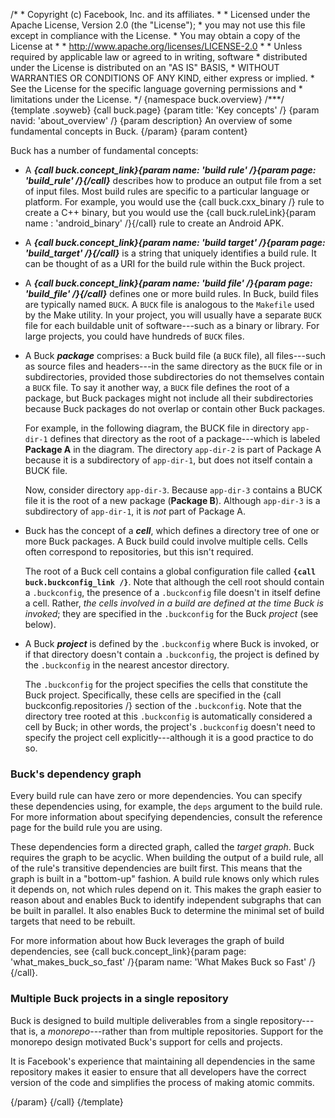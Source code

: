/\* \* Copyright (c) Facebook, Inc. and its affiliates. \* \* Licensed
under the Apache License, Version 2.0 (the \"License\"); \* you may not
use this file except in compliance with the License. \* You may obtain a
copy of the License at \* \* http://www.apache.org/licenses/LICENSE-2.0
\* \* Unless required by applicable law or agreed to in writing,
software \* distributed under the License is distributed on an \"AS IS\"
BASIS, \* WITHOUT WARRANTIES OR CONDITIONS OF ANY KIND, either express
or implied. \* See the License for the specific language governing
permissions and \* limitations under the License. \*/ {namespace
buck.overview} /\*\*\*/ {template .soyweb} {call buck.page} {param
title: \'Key concepts\' /} {param navid: \'about_overview\' /} {param
description} An overview of some fundamental concepts in Buck. {/param}
{param content}

Buck has a number of fundamental concepts:

-   A ***{call buck.concept_link}{param name: \'build rule\' /}{param
    page: \'build_rule\' /}{/call}*** describes how to produce an output
    file from a set of input files. Most build rules are specific to a
    particular language or platform. For example, you would use the
    {call buck.cxx_binary /} rule to create a C++ binary, but you would
    use the {call buck.ruleLink}{param name : \'android_binary\'
    /}{/call} rule to create an Android APK.

-   A ***{call buck.concept_link}{param name: \'build target\' /}{param
    page: \'build_target\' /}{/call}*** is a string that uniquely
    identifies a build rule. It can be thought of as a URI for the build
    rule within the Buck project.

-   A ***{call buck.concept_link}{param name: \'build file\' /}{param
    page: \'build_file\' /}{/call}*** defines one or more build rules.
    In Buck, build files are typically named `BUCK`. A `BUCK` file is
    analogous to the `Makefile` used by the Make utility. In your
    project, you will usually have a separate `BUCK` file for each
    buildable unit of software---such as a binary or library. For large
    projects, you could have hundreds of `BUCK` files.

-   A Buck ***package*** comprises: a Buck build file (a `BUCK` file),
    all files---such as source files and headers---in the same directory
    as the `BUCK` file or in subdirectories, provided those
    subdirectories do not themselves contain a `BUCK` file. To say it
    another way, a `BUCK` file defines the root of a package, but Buck
    packages might not include all their subdirectories because Buck
    packages do not overlap or contain other Buck packages.

    For example, in the following diagram, the BUCK file in directory
    `app-dir-1` defines that directory as the root of a package---which
    is labeled **Package A** in the diagram. The directory `app-dir-2`
    is part of Package A because it is a subdirectory of `app-dir-1`,
    but does not itself contain a BUCK file.

    Now, consider directory `app-dir-3`. Because `app-dir-3` contains a
    BUCK file it is the root of a new package (**Package B**). Although
    `app-dir-3` is a subdirectory of `app-dir-1`, it is *not* part of
    Package A.

-   Buck has the concept of a ***cell***, which defines a directory tree
    of one or more Buck packages. A Buck build could involve multiple
    cells. Cells often correspond to repositories, but this isn\'t
    required.

    The root of a Buck cell contains a global configuration file called
    **`{call buck.buckconfig_link /}`**. Note that although the cell
    root should contain a `.buckconfig`, the presence of a `.buckconfig`
    file doesn\'t in itself define a cell. Rather, *the cells involved
    in a build are defined at the time Buck is invoked*; they are
    specified in the `.buckconfig` for the Buck *project* (see below).

-   A Buck ***project*** is defined by the `.buckconfig` where Buck is
    invoked, or if that directory doesn\'t contain a `.buckconfig`, the
    project is defined by the `.buckconfig` in the nearest ancestor
    directory.

    The `.buckconfig` for the project specifies the cells that
    constitute the Buck project. Specifically, these cells are specified
    in the {call buckconfig.repositories /} section of the
    `.buckconfig`. Note that the directory tree rooted at this
    `.buckconfig` is automatically considered a cell by Buck; in other
    words, the project\'s `.buckconfig` doesn\'t need to specify the
    project cell explicitly---although it is a good practice to do so.

### Buck\'s dependency graph

Every build rule can have zero or more dependencies. You can specify
these dependencies using, for example, the `deps` argument to the build
rule. For more information about specifying dependencies, consult the
reference page for the build rule you are using.

These dependencies form a directed graph, called the *target graph*.
Buck requires the graph to be acyclic. When building the output of a
build rule, all of the rule\'s transitive dependencies are built first.
This means that the graph is built in a \"bottom-up\" fashion. A build
rule knows only which rules it depends on, not which rules depend on it.
This makes the graph easier to reason about and enables Buck to identify
independent subgraphs that can be built in parallel. It also enables
Buck to determine the minimal set of build targets that need to be
rebuilt.

For more information about how Buck leverages the graph of build
dependencies, see {call buck.concept_link}{param page:
\'what_makes_buck_so_fast\' /}{param name: \'What Makes Buck so Fast\'
/}{/call}.

### Multiple Buck projects in a single repository

Buck is designed to build multiple deliverables from a single
repository---that is, a *monorepo*---rather than from multiple
repositories. Support for the monorepo design motivated Buck\'s support
for cells and projects.

It is Facebook\'s experience that maintaining all dependencies in the
same repository makes it easier to ensure that all developers have the
correct version of the code and simplifies the process of making atomic
commits.

{/param} {/call} {/template}
